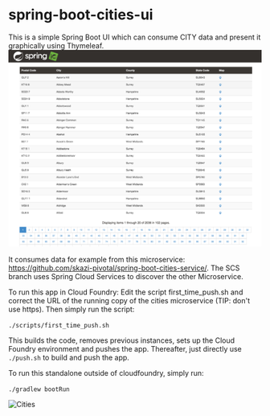 # spring-boot-cities-ui
This is a simple Spring Boot UI which can consume CITY data and present it graphically using Thymeleaf. 
![Cities-ui](/docs/Cities-ui.png)

It consumes data for example from this microservice: https://github.com/skazi-pivotal/spring-boot-cities-service/. The SCS branch uses Spring Cloud Services to discover the other Microservice.

To run this app in Cloud Foundry:
Edit the script first_time_push.sh and correct the URL of the running copy of the cities microservice (TIP: don't use https). Then simply run the script:

``` ./scripts/first_time_push.sh ```

This builds the code, removes previous instances, sets up the Cloud Foundry environment and pushes the app. Thereafter, just directly use ``` ./push.sh ``` to build and push the app.

To run this standalone outside of cloudfoundry, simply run:

``` ./gradlew bootRun ```

![Cities](/docs/Cities.png)
